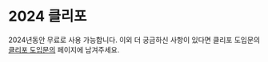 <!-- # 클리포 (CLIPO)
클리포와 관련된 가이드 페이지 입니다. -->

<!-- ## 가이드 사용 방법
가이드는 다음과 같이 사용하시면 됩니다.

**목차**

````md

```` -->

<!-- <a href="https://example.com" style="
  display: inline-block;
  padding: 10px 20px;
  font-size: 16px;
  color: #fff;
  background-color: #007bff;
  border-radius: 4px;
  text-decoration: none;
  text-align: center;
  transition: background-color 0.3s;
">이 버튼을 클릭하세요</a>



## Custom Containers

**Output**

::: info
This is an info box.
:::

::: tip
This is a tip.
:::

::: warning
This is a warning.
:::

::: danger
This is a dangerous warning.
:::

::: details
This is a details block.
::: -->

# 2024 클리포

2024년동안 무료로 사용 가능합니다.
이외 더 궁금하신 사항이 있다면 클리포 도입문의 [클리포 도입문의](https://clipo.ai/staffs/home) 페이지에 남겨주세요.
